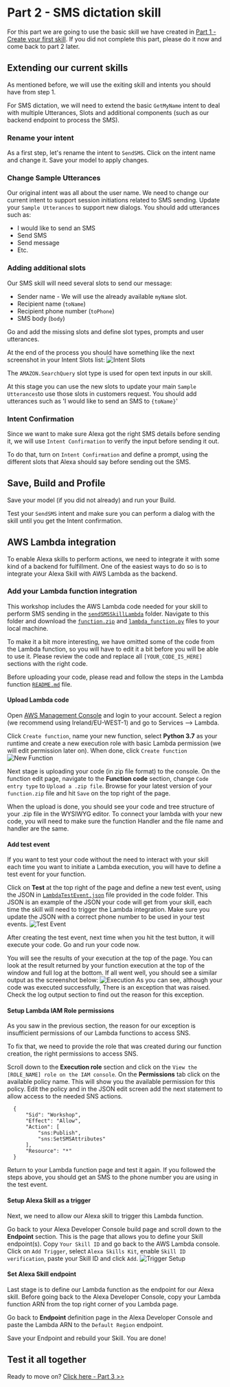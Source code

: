 # Part 2 - SMS dictation skill

For this part we are going to use the basic skill we have created in [Part 1 - Create your first skill](BuildYourFirstSkill.md). If you did not complete this part, please do it now and come back to part 2 later.

## Extending our current skills
As mentioned before, we will use the exiting skill and intents you should have from step 1.

For SMS dictation, we will need to extend the basic ```GetMyName``` intent to deal with multiple Utterances, Slots and additional components (such as our backend endpoint to process the SMS).

### Rename your intent
As a first step, let's rename the intent to ```SendSMS```. Click on the intent name and change it. Save your model to apply changes.

### Change Sample Utterances
Our original intent was all about the user name. We need to change our current intent to support session initiations related to SMS sending.
Update your ```Sample Utterances``` to support new dialogs.
You should add utterances such as:
- I would like to send an SMS
- Send SMS
- Send message
- Etc.

### Adding additional slots
Our SMS skill will need several slots to send our message:
- Sender name - We will use the already available ```myName``` slot.
- Recipient name (```toName```)
- Recipient phone number (```toPhone```)
- SMS body (```body```)

Go and add the missing slots and define slot types, prompts and user utterances.

At the end of the process you should have something like the next screenshot in your Intent Slots list:
![Intent Slots](screenshots/Screen5.png)

The ```AMAZON.SearchQuery``` slot type is used for open text inputs in our skill.

At this stage you can use the new slots to update your main ```Sample Utterances```to use those slots in customers request. You should add utterances such as 'I would like to send an SMS to ```{toName}```'

### Intent Confirmation
Since we want to make sure Alexa got the right SMS details before sending it, we will use ```Intent Confirmation``` to verify the input before sending it out.

To do that, turn on ```Intent Confirmation``` and define a prompt, using the different slots that Alexa should say before sending out the SMS.

## Save, Build and Profile
Save your model (if you did not already) and run your Build.

Test your ```SendSMS``` intent and make sure you can perform a dialog with the skill until you get the Intent confirmation.

## AWS Lambda integration
To enable Alexa skills to perform actions, we need to integrate it with some kind of a backend for fulfillment. One of the easiest ways to do so is to integrate your Alexa Skill with AWS Lambda as the backend.

### Add your Lambda function integration
This workshop includes the AWS Lambda code needed for your skill to perform SMS sending in the [```sendSMSSkillLambda```](./sendSMSSkillLambda) folder. Navigate to this folder and download the [```function.zip```](./sendSMSSkillLambda/function.zip) and [```lambda_function.py```](./sendSMSSkillLambda/lambda_function.py) files to your local machine.

To make it a bit more interesting, we have omitted some of the  code from the Lambda function, so you will have to edit it a bit before you will be able to use it. Please review the code and replace all ```[YOUR_CODE_IS_HERE]``` sections with the right code.

Before uploading your code, please read and follow the steps in the Lambda function [```README.md```](./sendSMSSkillLambda/README.md) file.

#### Upload Lambda code
Open [AWS Management Console](https://console.aws.amazon.com/) and login to your account. Select a region (we recommend using Ireland/EU-WEST-1) and go to Services --> Lambda.

Click ```Create function```, name your new function, select **Python 3.7** as your runtime and create a new execution role with basic Lambda permission (we will edit permission later on). When done, click ```Create function```
![New Function](screenshots/Screen6.png)

Next stage is uploading your code (in zip file format) to the console. On the function edit page, navigate to the **Function code** section, change ```Code entry type``` to ```Upload a .zip file```. Browse for your latest version of your ```function.zip``` file and hit ```Save``` on the top right of the page.

When the upload is done, you should see your code and tree structure of your .zip file in the WYSIWYG editor.
To connect your lambda with your new code, you will need to make sure the function Handler and the file name and handler are the same.

#### Add test event
If you want to test your code without the need to interact with your skill each time you want to initiate a Lambda execution, you will have to define a test event for your function.

Click on **Test** at the top right of the page and define a new test event, using the JSON in [```LambdaTestEvent.json```](./sendSMSSkillLambda/LambdaTestEvent.json) file provided in the code folder. This JSON is an example of the JSON your code will get from your skill, each time the skill will need to trigger the Lambda integration. Make sure you update the JSON with a correct phone number to be used in your test events.
![Test Event](screenshots/Screen7.png)

After creating the test event, next time when you hit the test button, it will execute your code. Go and run your code now.

You will see the results of your execution at the top of the page. You can look at the result returned by your function execution at the top of the window and full log at the bottom.
If all went well, you should see a similar output as the screenshot below:
![Execution](screenshots/Screen8.png)
As you can see, although your code was executed successfully, There is an exception that was raised. Check the log output section to find out the reason for this exception.

#### Setup Lambda IAM Role permissions
As you saw in the previous section, the reason for our exception is insufficient permissions of our Lambda functions to access SNS.

To fix that, we need to provide the role that was created during our function creation, the right permissions to access SNS.

Scroll down to the **Execution role** section and click on the ```View the [ROLE_NAME] role on the IAM console```. On the **Permissions** tab click on the available policy name. This will show you the available permission for this policy. Edit the policy and in the JSON edit screen add the next statement to allow access to the needed SNS actions.

```
  {
      "Sid": "Workshop",
      "Effect": "Allow",
      "Action": [
          "sns:Publish",
          "sns:SetSMSAttributes"
      ],
      "Resource": "*"
  }
```
Return to your Lambda function page and test it again. If you followed the steps above, you should get an SMS to the phone number you are using in the test event.

#### Setup Alexa Skill as a trigger
Next, we need to allow our Alexa skill to trigger this Lambda function.

Go back to your Alexa Developer Console build page and scroll down to the **Endpoint** section. This is the page that allows you to define your Skill endpoint(s). Copy ```Your Skill ID``` and go back to the AWS Lambda console. Click on ```Add Trigger```, select ```Alexa Skills Kit```, enable ```Skill ID verification```, paste your Skill ID and click ```Add```.
![Trigger Setup](screenshots/Screen9.png)

#### Set Alexa Skill endpoint
Last stage is to define our Lambda function as the endpoint for our Alexa skill. Before going back to the Alexa Developer Console, copy your Lambda function ARN from the top right corner of you Lambda page.

Go back to **Endpoint** definition page in the Alexa Developer Console and paste the Lambda ARN to the ```Default Region``` endpoint.

Save your Endpoint and rebuild your Skill. You are done!

## Test it all together

Ready to move on? [Click here - Part 3 >>](AddTranslation.md)
